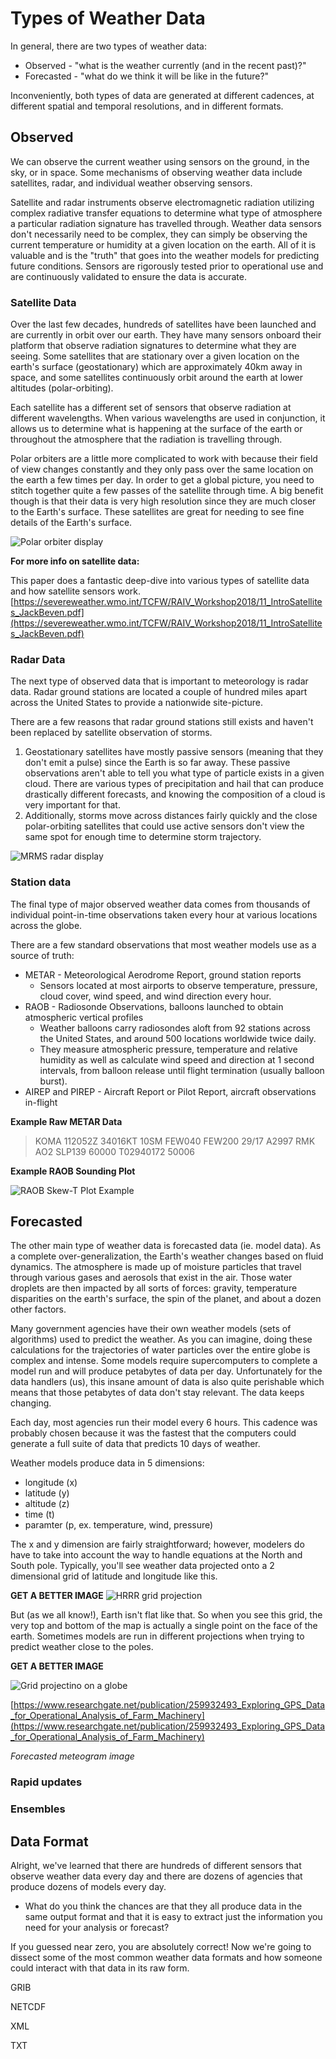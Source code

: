 # Types of Weather Data

In general, there are two types of weather data: 
- Observed - "what is the weather currently (and in the recent past)?"
- Forecasted - "what do we think it will be like in the future?"

Inconveniently, both types of data are generated at different cadences, at different spatial and temporal resolutions, and in different formats. 

## Observed

We can observe the current weather using sensors on the ground, in the sky, or in space. Some mechanisms of observing weather data include satellites, radar, and individual weather observing sensors. 

Satellite and radar instruments observe electromagnetic radiation utilizing complex radiative transfer equations to determine what type of atmosphere a particular radiation signature has travelled through. Weather data sensors don't necessarily need to be complex, they can simply be observing the current temperature or humidity at a given location on the earth. All of it is valuable and is the "truth" that goes into the weather models for predicting future conditions. Sensors are rigorously tested prior to operational use and are continuously validated to ensure the data is accurate. 

### Satellite Data

Over the last few decades, hundreds of satellites have been launched and are currently in orbit over our earth. They have many sensors onboard their platform that observe radiation signatures to determine what they are seeing. Some satellites that are stationary over a given location on the earth's surface (geostationary) which are approximately 40km away in space, and some satellites continuously orbit around the earth at lower altitudes (polar-orbiting). 

Each satellite has a different set of sensors that observe radiation at different wavelengths. When various wavelengths are used in conjunction, it allows us to determine what is happening at the surface of the earth or throughout the atmosphere that the radiation is travelling through. 

Polar orbiters are a little more complicated to work with because their field of view changes constantly and they only pass over the same location on the earth a few times per day. In order to get a global picture, you need to stitch together quite a few passes of the satellite through time. A big benefit though is that their data is very high resolution since they are much closer to the Earth's surface. These satellites are great for needing to see fine details of the Earth's surface. 

![Polar orbiter display](img/polar-orbiter.png)

**For more info on satellite data:**

This paper does a fantastic deep-dive into various types of satellite data and how satellite sensors work. [https://severeweather.wmo.int/TCFW/RAIV_Workshop2018/11_IntroSatellites_JackBeven.pdf](https://severeweather.wmo.int/TCFW/RAIV_Workshop2018/11_IntroSatellites_JackBeven.pdf) 

### Radar Data

The next type of observed data that is important to meteorology is radar data. Radar ground stations are located a couple of hundred miles apart across the United States to provide a nationwide site-picture. 

There are a few reasons that radar ground stations still exists and haven't been replaced by satellite observation of storms. 
1. Geostationary satellites have mostly passive sensors (meaning that they don't emit a pulse) since the Earth is so far away. These passive observations aren't able to tell you what type of particle exists in a given cloud. There are various types of precipitation and hail that can produce drastically different forecasts, and knowing the composition of a cloud is very important for that. 
2. Additionally, storms move across distances fairly quickly and the close polar-orbiting satellites that could use active sensors don't view the same spot for enough time to determine storm trajectory.

![MRMS radar display](img/radar.png)

### Station data

The final type of major observed weather data comes from thousands of individual point-in-time observations taken every hour at various locations across the globe. 

There are a few standard observations that most weather models use as a source of truth: 
- METAR - Meteorological Aerodrome Report, ground station reports
    - Sensors located at most airports to observe temperature, pressure, cloud cover, wind speed, and wind direction every hour. 
- RAOB - Radiosonde Observations, balloons launched to obtain atmospheric vertical profiles
    - Weather balloons carry radiosondes aloft from 92 stations across the United States, and around 500 locations worldwide twice daily. 
    - They measure atmospheric pressure, temperature and relative humidity as well as calculate wind speed and direction at 1 second intervals, from balloon release until flight termination (usually balloon burst).
- AIREP and PIREP - Aircraft Report or Pilot Report, aircraft observations in-flight

**Example Raw METAR Data**
> KOMA 112052Z 34016KT 10SM FEW040 FEW200 29/17 A2997 RMK AO2 SLP139 60000 T02940172 50006

**Example RAOB Sounding Plot**

![RAOB Skew-T Plot Example](img/skewt_sample.png)


## Forecasted

The other main type of weather data is forecasted data (ie. model data). As a complete over-generalization, the Earth's weather changes based on fluid dynamics. The atmosphere is made up of moisture particles that travel through various gases and aerosols that exist in the air. Those water droplets are then impacted by all sorts of forces: gravity, temperature disparities on the earth's surface, the spin of the planet, and about a dozen other factors. 

 Many government agencies have their own weather models (sets of algorithms) used to predict the weather. As you can imagine, doing these calculations for the trajectories of water particles over the entire globe is complex and intense. Some models require supercomputers to complete a model run and will produce petabytes of data per day. Unfortunately for the data handlers (us), this insane amount of data is also quite perishable which means that those petabytes of data don't stay relevant. The data keeps changing. 

Each day, most agencies run their model every 6 hours. This cadence was probably chosen because it was the fastest that the computers could generate a full suite of data that predicts 10 days of weather. 

Weather models produce data in 5 dimensions: 
- longitude (x)
- latitude (y)
- altitude (z)
- time (t)
- paramter (p, ex. temperature, wind, pressure)

The x and y dimension are fairly straightforward; however, modelers do have to take into account the way to handle equations at the North and South pole. Typically, you'll see weather data projected onto a 2 dimensional grid of latitude and longitude like this.

**GET A BETTER IMAGE**
![HRRR grid projection](img/HRRR_temperature.png)

But (as we all know!), Earth isn't flat like that. So when you see this grid, the very top and bottom of the map is actually a single point on the face of the earth. Sometimes models are run in different projections when trying to predict weather close to the poles.

**GET A BETTER IMAGE**

![Grid projectino on a globe](img/globe_grid.png)

[https://www.researchgate.net/publication/259932493_Exploring_GPS_Data_for_Operational_Analysis_of_Farm_Machinery](https://www.researchgate.net/publication/259932493_Exploring_GPS_Data_for_Operational_Analysis_of_Farm_Machinery)


*Forecasted meteogram image*

### Rapid updates

### Ensembles

## Data Format

Alright, we've learned that there are hundreds of different sensors that observe weather data every day and there are dozens of agencies that produce dozens of models every day. 
- What do you think the chances are that they all produce data in the same output format and that it is easy to extract just the information you need for your analysis or forecast? 

If you guessed near zero, you are absolutely correct! Now we're going to dissect some of the most common weather data formats and how someone could interact with that data in its raw form.

GRIB

NETCDF

XML

TXT